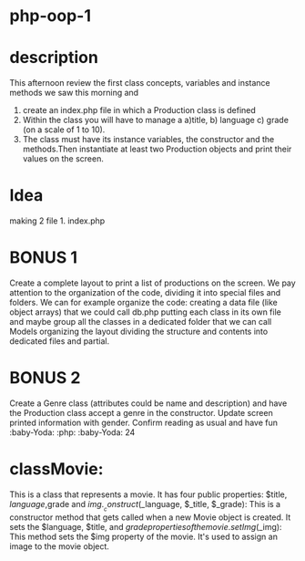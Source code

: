 # php-oop-1

# description

This afternoon review the first class concepts, variables and instance methods we saw this morning and

1. create an index.php file in which a Production class is defined
2. Within the class you will have to manage a
   a)title, b) language c) grade (on a scale of 1 to 10).
3. The class must have its instance variables, the constructor and the methods.Then instantiate at least two Production objects and print their values on the screen.

# Idea

making 2 file 1. index.php

# BONUS 1

Create a complete layout to print a list of productions on the screen. We pay attention to the organization of the code, dividing it into special files and folders. We can for example organize the code:
creating a data file (like object arrays) that we could call db.php
putting each class in its own file and maybe group all the classes in a dedicated folder that we can call Models
organizing the layout dividing the structure and contents into dedicated files and partial.

# BONUS 2

Create a Genre class (attributes could be name and description) and have the Production class accept a genre in the constructor. Update screen printed information with gender.
Confirm reading as usual and have fun :baby-Yoda: :php:
:baby-Yoda:
24

# classMovie:

This is a class that represents a movie. It has four public properties: $title, $language,$grade and $img.
__construct($\_language, $_title, $_grade): This is a constructor method that gets called when a new Movie object is created. It sets the $language, $title, and $grade properties of the movie.
setImg($\_img): This method sets the $img property of the movie. It's used to assign an image to the movie object.
